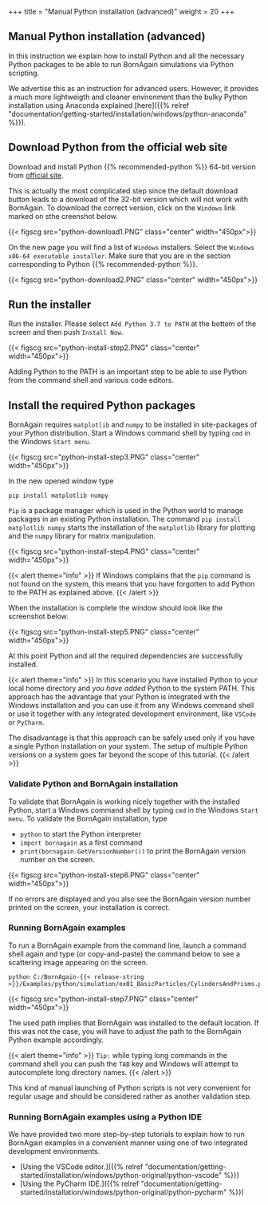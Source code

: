 +++
title = "Manual Python installation (advanced)"
weight = 20
+++

## Manual Python installation  (advanced)

In this instruction we explain how to install Python and all the necessary Python packages
to be able to run BornAgain simulations via Python scripting.

We advertise this as an instruction for advanced users. However, it provides a much more lightweigth and cleaner environment than the bulky Python installation using Anaconda explained [here]({{% relref "documentation/getting-started/installation/windows/python-anaconda" %}}).


## Download Python from the official web site

Download and install Python {{% recommended-python %}} 64-bit version from [official site](https://www.python.org/download). 

This is actually the most complicated step since the
default download button leads to a download of the 32-bit version which will not work with BornAgain.
To download the correct version, click on the `Windows` link marked on sthe creenshot below.

{{< figscg src="python-download1.PNG" class="center" width="450px">}}

On the new page you will find a list of `Windows` installers. Select the `Windows x86-64 executable installer`. Make sure that you are in
the section corresponding to Python {{% recommended-python %}}.

{{< figscg src="python-download2.PNG" class="center" width="450px">}}


## Run the installer

Run the installer. Please select `Add Python 3.7 to PATH` at the bottom of the screen and then push `Install Now`.

{{< figscg src="python-install-step2.PNG" class="center" width="450px">}}

Adding Python to the PATH is an important step to be able to use Python from the command shell and various code editors.

## Install the required Python packages

BornAgain requires `matplotlib` and `numpy` to be installed in site-packages of your Python distribution.
Start a Windows command shell by typing `cmd` in the Windows `Start menu`.

{{< figscg src="python-install-step3.PNG" class="center" width="450px">}}

In the new opened window type

```
pip install matplotlib numpy
```

`Pip` is a package manager which is used in the Python world to manage packages in an existing Python installation.
The command `pip install matplotlib numpy` starts the installation of the `matplotlib` library for plotting and the `numpy` library for matrix manipulation.

{{< figscg src="python-install-step4.PNG" class="center" width="450px">}}

{{< alert theme="info" >}}
If Windows complains that the `pip` command is not found on the system, this means that you have forgotten to add Python to the PATH as explained above.
{{< /alert >}}

When the installation is complete the window should look like the screenshot below.

{{< figscg src="python-install-step5.PNG" class="center" width="450px">}}

At this point Python and all the required dependencies are successfully installed.

{{< alert theme="info" >}}
In this scenario you have installed Python to your local home directory and _you have added_
Python to the system PATH. This approach has the advantage that your Python is integrated with the Windows installation and
you can use it from any Windows command shell or use it together with any integrated development environment, like `VSCode` or `PyCharm`. 

The disadvantage is that this approach can be safely used only if you have a single Python installation on your system. The setup of multiple Python versions on a system goes far beyond the scope of this tutorial.
{{< /alert >}}


### Validate Python and BornAgain installation

To validate that BornAgain is working nicely together with the installed Python,
start a Windows command shell by typing `cmd` in the Windows `Start menu`.
To validate the BornAgain installation, type 

+ `python` to start the Python interpreter
+ `import bornagain` as a first command
+ `print(bornagain.GetVersionNumber())` to print the BornAgain version number on the screen.

{{< figscg src="python-install-step6.PNG" class="center" width="450px">}}

If no errors are displayed and you also see the BornAgain version number printed on the screen, your installation is correct.


### Running BornAgain examples

To run a BornAgain example from the command line, launch a command shell again and
type (or copy-and-paste) the command below to see a scattering image appearing on the screen.

```
python C:/BornAgain-{{< release-string >}}/Examples/python/simulation/ex01_BasicParticles/CylindersAndPrisms.py
```

{{< figscg src="python-install-step7.PNG" class="center" width="450px">}}

The used path implies that BornAgain was installed to the default location. If this was not the case, you will have to adjust the path to the BornAgain Python example accordingly.

{{< alert theme="info" >}}
`Tip:` while typing long commands in the command shell you can push the `TAB` key and Windows will attempt to autocomplete long directory names.
{{< /alert >}}

This kind of manual launching of Python scripts is not very convenient for regular usage and should be considered rather as another validation step.

### Running BornAgain examples using a Python IDE

We have provided  two more step-by-step tutorials to explain how to run BornAgain examples in a convenient manner using one of two integrated development environments.

+ [Using the VSCode editor.]({{% relref "documentation/getting-started/installation/windows/python-original/python-vscode" %}})
+ [Using the PyCharm IDE.]({{% relref "documentation/getting-started/installation/windows/python-original/python-pycharm" %}})
